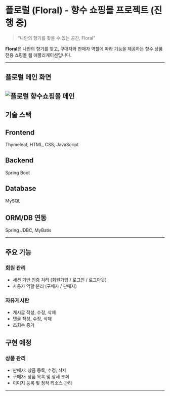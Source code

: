 # 플로럴 (Floral) - 향수 쇼핑몰 프로젝트 (진행 중)

> “나만의 향기를 찾을 수 있는 공간, Floral”

**Floral**은 나만의 향기를 찾고, 구매자와 판매자 역할에 따라 기능을 제공하는 향수 상품 전용 쇼핑몰 웹 애플리케이션입니다.

---
## 플로럴 메인 화면
![플로럴 향수쇼핑몰 메인](https://github.com/user-attachments/assets/a35e1ad5-0c65-46ba-ba2d-743ceaa901c1)
---

## 기술 스택
## Frontend    
Thymeleaf, HTML, CSS, JavaScript  
## Backend     
Spring Boot             
## Database    
MySQL                               
## ORM/DB 연동  
Spring JDBC, MyBatis                

---

## 주요 기능

### 회원 관리
- 세션 기반 인증 처리 (회원가입 / 로그인 / 로그아웃)
- 사용자 역할 분리 (구매자 / 판매자)

### 자유게시판
- 게시글 작성, 수정, 삭제
- 댓글 작성, 수정, 삭제
- 조회수 증가

  
## 구현 예정

### 상품 관리 
- 판매자: 상품 등록, 수정, 삭제
- 구매자: 상품 목록 및 상세 조회
- 이미지 등록 및 정적 리소스 관리
  
---
